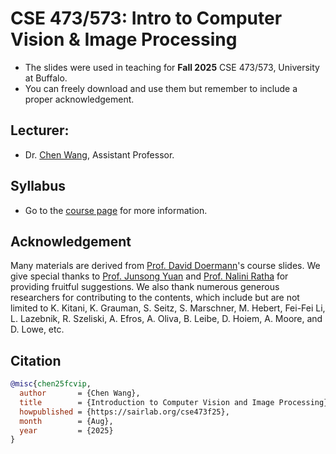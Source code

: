 # CSE 473/573: Intro to Computer Vision & Image Processing

- The slides were used in teaching for **Fall 2025** CSE 473/573, University at Buffalo.
- You can freely download and use them but remember to include a proper acknowledgement.

## Lecturer:

* Dr. [Chen Wang](https://sairlab.org), Assistant Professor.

## Syllabus

* Go to the [course page](https://sairlab.org/cse473f25/) for more information.

## Acknowledgement

Many materials are derived from [Prof. David Doermann](https://cse.buffalo.edu/~doermann/)'s course slides. We give special thanks to [Prof. Junsong Yuan](https://cse.buffalo.edu/~jsyuan/) and [Prof. Nalini Ratha](https://engineering.buffalo.edu/computer-science-engineering/people/faculty-directory.host.html/content/shared/engineering/computer-science-engineering/profiles/faculty/ratha-nalini.html) for providing fruitful suggestions. We also thank numerous generous researchers for contributing to the contents, which include but are not limited to K. Kitani, K. Grauman, S. Seitz, S. Marschner, M. Hebert, Fei-Fei Li, L. Lazebnik, R. Szeliski, A. Efros, A. Oliva, B. Leibe, D. Hoiem, A. Moore, and D. Lowe, etc.

## Citation
```bibtex
@misc{chen25fcvip,
  author       = {Chen Wang},
  title        = {Introduction to Computer Vision and Image Processing},
  howpublished = {https://sairlab.org/cse473f25},
  month        = {Aug},
  year         = {2025}
}
```
